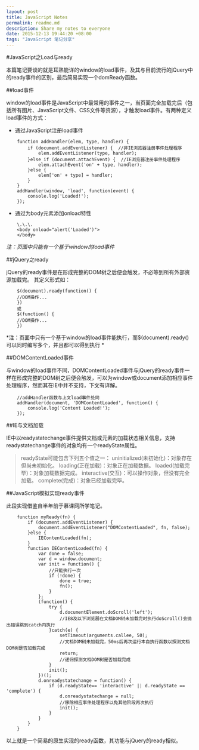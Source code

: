 ```yaml
---
layout: post
title: JavaScript Notes
permalink: readme.md
description: Share my notes to everyone
date: 2015-12-13 19:44:20 +08:00
tags: "JavaScript 笔记分享"
---
```


#JavaScript之Load与ready

本篇笔记要谈的就是耳熟能详的window的load事件，及其与目前流行的jQuery中的ready事件的区别，最后简易实现一个domReady函数。

##load事件

window的load事件是JavaScript中最常用的事件之一，当页面完全加载完后（包括所有图片、JavaScript文件、CSS文件等资源），才触发load事件。有两种定义load事件的方式：

-  通过JavaScript注册load事件

```
	function addHandler(elem, type, handler) {
		if (document.addEventListener) {  //非IE浏览器注册事件处理程序
			elem.addEventListener(type, handler);
		}else if (document.attachEvent) {  //IE浏览器注册事件处理程序
			elem.attachEvent('on' + type, handler);
		}else {
			elem['on' + type] = handler;
		}
	}
	addHandler(window, 'load', function(event) {
		console.log('Loaded!');
	});
```

-  通过为body元素添加onload特性

```
	\.\.\.
	<body onload="alert('Loaded')">
	</body>
```
*注：页面中只能有一个基于window的load事件*

##jQuery之ready

jQuery的ready事件是在形成完整的DOM树之后便会触发，不必等到所有外部资源加载完。
其定义形式如：


```
	$(document).ready(function() {
	//DOM操作...
	})
	或
	$(function() {
	//DOM操作...
	})
```

*注：页面中只有一个基于window的load事件能执行，而$(document).ready()可以同时编写多个，并且都可以得到执行 *

##DOMContentLoaded事件

与window的load事件不同，DOMContentLoaded事件与jQuery的ready事件一样在形成完整的DOM树之后便会触发，可以为window或document添加相应事件处理程序，然而其在IE中并不支持，下文有详解。

```
	//addHandler函数与上文load事件处同
	addHandler(document, 'DOMContentLoaded', function() {
		console.log('Content Loaded!');
	});
```

##IE与文档加载

IE中以readystatechange事件提供文档或元素的加载状态相关信息，支持readystatechange事件的对象均有一个readyState属性。

> readyState可能包含下列五个值之一：
uninitialized(未初始化)：对象存在但尚未初始化。
loading(正在加载)：对象正在加载数据。
loaded(加载完毕)：对象加载数据完成。
interactive(交互)：可以操作对象，但没有完全加载。
complete(完成)：对象已经加载完毕。

##JavaScript模拟实现ready事件

此段实现借鉴自半年前于慕课网所学笔记。

```
	function myReady(fn) {
		if (document.addEventListener) {
			document.addEventListener("DOMContentLoaded", fn, false);
		}else {
			IEContentLoaded(fn);
		}
		function IEContentLoaded(fn) {
			var done = false;
			var d = window.document;
			var init = function() {
				//只能执行一次
				if (!done) {
					done = true;
					fn();
				}
			};
			(function() {
				try {
					d.documentElement.doScroll('left'); 
					//IE8及以下浏览器在文档DOM树未加载完时执行doScroll()会抛出错误跳到catch内执行
				}catch(e) {
					setTimeout(arguments.callee, 50);
					//文档DOM树未加载完，50ms后再次运行本自执行函数以探测文档DOM树是否加载完成
					return;
					//递归探测文档DOM树是否加载完成
				}
				init();
			})();
			d.onreadystatechange = function() {
				if (d.readyState== 'interactive' || d.readyState == 'complete') {
					d.onreadystatechange = null;
					//移除相应事件处理程序以免其他阶段再次执行
					init();
				}
			}
		}
	}
```

以上就是一个简易的原生实现的ready函数，其功能与jQuery的ready相似。



